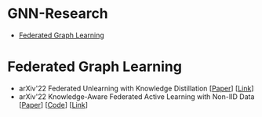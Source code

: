 # GNN-Research
- [Federated Graph Learning](#Federated-Graph-Learning)
# Federated Graph Learning
- arXiv'22 Federated Unlearning with Knowledge Distillation [[Paper](https://arxiv.org/pdf/2201.09441.pdf)] [[Link](https://zhuanlan.zhihu.com/p/609323531)]
- arXiv'22 Knowledge-Aware Federated Active Learning with Non-IID Data [[Paper](https://arxiv.org/pdf/2211.13579.pdf)] [[Code](https://github.com/anonydoe/knowledge-aware-federated-active-learning-with-non-iid-data)] [[Link](https://zhuanlan.zhihu.com/p/609447550)]
